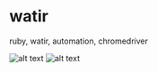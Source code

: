 # watir
ruby, watir, automation, chromedriver

![alt text](http://github.com/Jorge-Cano/watirterminal.png)
![alt text](http://github.com/Jorge-Cano/watirscript.png)
